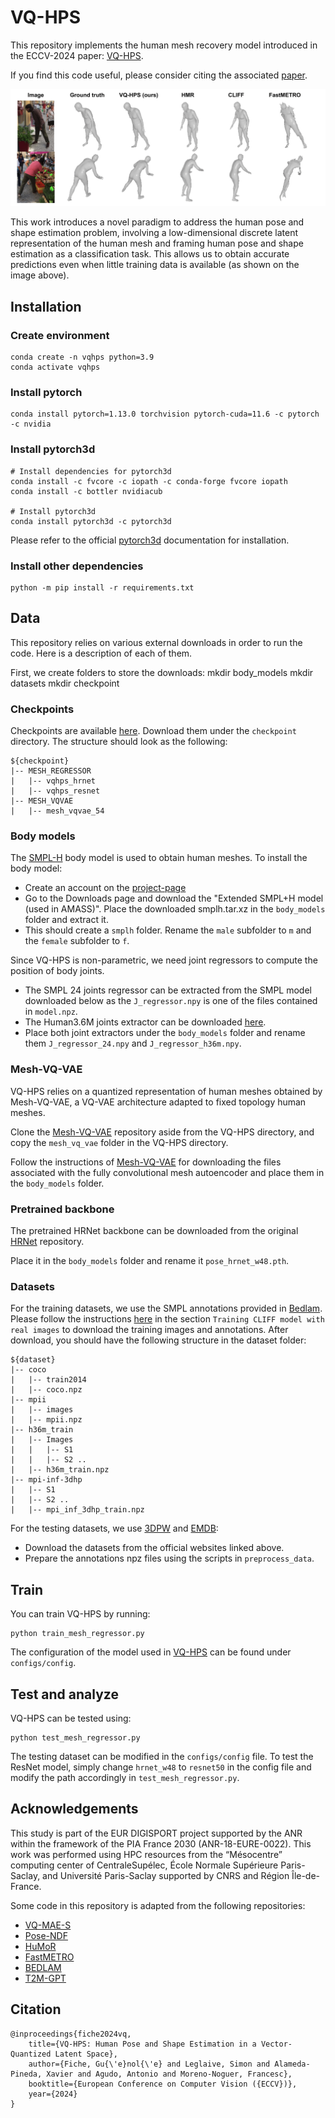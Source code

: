 # VQ-HPS

This repository implements the human mesh recovery model introduced in the ECCV-2024 paper: [VQ-HPS](https://g-fiche.github.io/research-pages/vqhps/).

If you find this code useful, please consider citing the associated [paper](https://g-fiche.github.io/research-pages/vqhps/).

![VQ-HPS](images/teaser.png)

This work introduces a novel paradigm to address the human pose and shape estimation problem, involving a low-dimensional discrete latent representation of the human mesh and framing human pose and shape estimation as a classification task. This allows us to obtain accurate predictions even when little training data is available (as shown on the image above).


## Installation

### Create environment

    conda create -n vqhps python=3.9
    conda activate vqhps


### Install pytorch

    conda install pytorch=1.13.0 torchvision pytorch-cuda=11.6 -c pytorch -c nvidia


### Install pytorch3d

    # Install dependencies for pytorch3d
    conda install -c fvcore -c iopath -c conda-forge fvcore iopath
    conda install -c bottler nvidiacub

    # Install pytorch3d
    conda install pytorch3d -c pytorch3d

Please refer to the official [pytorch3d](https://github.com/facebookresearch/pytorch3d/blob/main/INSTALL.md) documentation for installation.

### Install other dependencies

    python -m pip install -r requirements.txt



## Data

This repository relies on various external downloads in order to run the code. Here is a description of each of them.

First, we create folders to store the downloads:
    mkdir body_models
    mkdir datasets
    mkdir checkpoint

### Checkpoints

Checkpoints are available [here](https://zenodo.org/records/12651812). Download them under the ```checkpoint``` directory. The structure should look as the following:
```
${checkpoint}  
|-- MESH_REGRESSOR
|   |-- vqhps_hrnet
|   |-- vqhps_resnet
|-- MESH_VQVAE
|   |-- mesh_vqvae_54
```  


### Body models

The [SMPL-H](https://mano.is.tue.mpg.de/index.html) body model is used to obtain human meshes. To install the body model:
- Create an account on the [project-page](https://mano.is.tue.mpg.de/index.html)
- Go to the Downloads page and download the "Extended SMPL+H model (used in AMASS)". Place the downloaded smplh.tar.xz in the ```body_models``` folder and extract it.
- This should create a ```smplh``` folder. Rename the ```male``` subfolder to ```m``` and the ```female``` subfolder to ```f```.

Since VQ-HPS is non-parametric, we need joint regressors to compute the position of body joints.
- The SMPL 24 joints regressor can be extracted from the SMPL model downloaded below as the ```J_regressor.npy``` is one of the files contained in ```model.npz```.
- The Human3.6M joints extractor can be downloaded [here](https://github.com/open-mmlab/mmhuman3d/blob/main/docs/getting_started.md#body-model-preparation).
- Place both joint extractors under the ```body_models``` folder and rename them ```J_regressor_24.npy``` and ```J_regressor_h36m.npy```.

### Mesh-VQ-VAE

VQ-HPS relies on a quantized representation of human meshes obtained by Mesh-VQ-VAE, a VQ-VAE architecture adapted to fixed topology human meshes.

Clone the [Mesh-VQ-VAE](https://github.com/g-fiche/Mesh-VQ-VAE) repository aside from the VQ-HPS directory, and copy the ```mesh_vq_vae``` folder in the VQ-HPS directory.

Follow the instructions of [Mesh-VQ-VAE](https://github.com/g-fiche/Mesh-VQ-VAE) for downloading the files associated with the fully convolutional mesh autoencoder and place them in the ```body_models``` folder.


### Pretrained backbone

The pretrained HRNet backbone can be downloaded from the original [HRNet](https://github.com/leoxiaobin/deep-high-resolution-net.pytorch) repository.

Place it in the ```body_models``` folder and rename it ```pose_hrnet_w48.pth```.


### Datasets

For the training datasets, we use the SMPL annotations provided in [Bedlam](https://bedlam.is.tue.mpg.de/index.html). Please follow the instructions [here](https://github.com/pixelite1201/BEDLAM/blob/master/docs/training.md) in the section ```Training CLIFF model with real images``` to download the training images and annotations. After download, you should have the following structure in the dataset folder:
```
${dataset}  
|-- coco
|   |-- train2014
|   |-- coco.npz
|-- mpii
|   |-- images
|   |-- mpii.npz
|-- h36m_train
|   |-- Images
|   |   |-- S1 
|   |   |-- S2 ..
|   |-- h36m_train.npz
|-- mpi-inf-3dhp
|   |-- S1
|   |-- S2 ..
|   |-- mpi_inf_3dhp_train.npz
```  

For the testing datasets, we use [3DPW](https://virtualhumans.mpi-inf.mpg.de/3DPW/) and [EMDB](https://eth-ait.github.io/emdb/):
- Download the datasets from the official websites linked above.
- Prepare the annotations npz files using the scripts in ```preprocess_data```.


## Train

You can train VQ-HPS by running:

    python train_mesh_regressor.py

The configuration of the model used in [VQ-HPS](https://g-fiche.github.io/research-pages/vqhps/) can be found under ```configs/config```. 


## Test and analyze

VQ-HPS can be tested using:

    python test_mesh_regressor.py

The testing dataset can be modified in the ```configs/config``` file. To test the ResNet model, simply change ```hrnet_w48``` to ```resnet50``` in the config file and modify the path accordingly in ```test_mesh_regressor.py```.


## Acknowledgements

This study is part of the EUR DIGISPORT project supported by the ANR within the framework of the PIA France 2030 (ANR-18-EURE-0022). This work was performed using HPC resources from the “Mésocentre” computing center of CentraleSupélec, École Normale Supérieure Paris-Saclay, and Université Paris-Saclay supported by CNRS and Région Île-de-France.

Some code in this repository is adapted from the following repositories:
- [VQ-MAE-S](https://github.com/samsad35/VQ-MAE-S-code)
- [Pose-NDF](https://github.com/garvita-tiwari/PoseNDF/tree/version2)
- [HuMoR](https://github.com/davrempe/humor)
- [FastMETRO](https://github.com/postech-ami/FastMETRO)
- [BEDLAM](https://github.com/pixelite1201/BEDLAM)
- [T2M-GPT](https://github.com/Mael-zys/T2M-GPT)


## Citation

    @inproceedings{fiche2024vq,
        title={VQ-HPS: Human Pose and Shape Estimation in a Vector-Quantized Latent Space},
        author={Fiche, Gu{\'e}nol{\'e} and Leglaive, Simon and Alameda-Pineda, Xavier and Agudo, Antonio and Moreno-Noguer, Francesc},
        booktitle={European Conference on Computer Vision ({ECCV})},
        year={2024}
    }